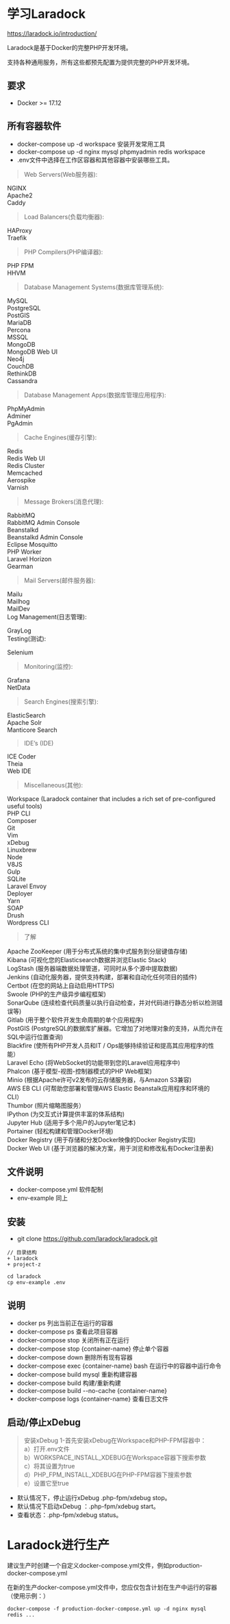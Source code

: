 # 学习Laradock  
https://laradock.io/introduction/

Laradock是基于Docker的完整PHP开发环境。

支持各种通用服务，所有这些都预先配置为提供完整的PHP开发环境。

## 要求

* Docker >= 17.12
  
## 所有容器软件  

* docker-compose up -d workspace 安装开发常用工具
* docker-compose up -d nginx mysql phpmyadmin redis workspace 
*  .env文件中选择在工作区容器和其他容器中安装哪些工具。
  
> Web Servers(Web服务器):  
  
NGINX    
Apache2    
Caddy    
> Load Balancers(负载均衡器):  
  
HAProxy    
Traefik    
> PHP Compilers(PHP编译器):  
  
PHP FPM    
HHVM    
> Database Management Systems(数据库管理系统):    
  
MySQL    
PostgreSQL    
PostGIS    
MariaDB    
Percona    
MSSQL    
MongoDB  
MongoDB Web UI  
Neo4j  
CouchDB  
RethinkDB  
Cassandra  
> Database Management Apps(数据库管理应用程序):  

PhpMyAdmin  
Adminer  
PgAdmin  
> Cache Engines(缓存引擎):  
  
Redis  
Redis Web UI  
Redis Cluster  
Memcached  
Aerospike  
Varnish  
> Message Brokers(消息代理):  
  
RabbitMQ  
RabbitMQ Admin Console  
Beanstalkd  
Beanstalkd Admin Console  
Eclipse Mosquitto  
PHP Worker  
Laravel Horizon  
Gearman  
> Mail Servers(邮件服务器):  
  
Mailu  
Mailhog  
MailDev  
Log Management(日志管理):  
  
GrayLog  
Testing(测试):  
  
Selenium  
> Monitoring(监控):  
  
Grafana  
NetData  
> Search Engines(搜索引擎):  
  
ElasticSearch  
Apache Solr  
Manticore Search  
> IDE’s (IDE)  
  
ICE Coder  
Theia  
Web IDE  
> Miscellaneous(其他):  
  
Workspace (Laradock container that includes a rich set of pre-configured useful tools)  
PHP CLI  
Composer  
Git  
Vim  
xDebug  
Linuxbrew  
Node  
V8JS  
Gulp  
SQLite  
Laravel Envoy  
Deployer  
Yarn  
SOAP  
Drush  
Wordpress CLI  

> 了解  

Apache ZooKeeper (用于分布式系统的集中式服务到分层键值存储)  
Kibana (可视化您的Elasticsearch数据并浏览Elastic Stack)  
LogStash (服务器端数据处理管道，可同时从多个源中提取数据)  
Jenkins (自动化服务器，提供支持构建，部署和自动化任何项目的插件)  
Certbot (在您的网站上自动启用HTTPS)  
Swoole (PHP的生产级异步编程框架)  
SonarQube (连续检查代码质量以执行自动检查，并对代码进行静态分析以检测错误等)  
Gitlab (用于整个软件开发生命周期的单个应用程序)  
PostGIS (PostgreSQL的数据库扩展器。它增加了对地理对象的支持，从而允许在SQL中运行位置查询)  
Blackfire (使所有PHP开发人员和IT / Ops能够持续验证和提高其应用程序的性能）  
Laravel Echo (将WebSocket的功能带到您的Laravel应用程序中)  
Phalcon (基于模型-视图-控制器模式的PHP Web框架)  
Minio (根据Apache许可v2发布的云存储服务器，与Amazon S3兼容)  
AWS EB CLI (可帮助您部署和管理AWS Elastic Beanstalk应用程序和环境的CLI）  
Thumbor (照片缩略图服务）  
IPython (为交互式计算提供丰富的体系结构)  
Jupyter Hub (适用于多个用户的Jupyter笔记本)  
Portainer (轻松构建和管理Docker环境)  
Docker Registry (用于存储和分发Docker映像的Docker Registry实现)  
Docker Web UI (基于浏览器的解决方案，用于浏览和修改私有Docker注册表)  

## 文件说明

* docker-compose.yml 软件配制
* env-example 同上

## 安装

* git clone https://github.com/laradock/laradock.git

```
// 目录结构
+ laradock
+ project-z
```

```
cd laradock
cp env-example .env
```

## 说明

* docker ps 列出当前正在运行的容器
* docker-compose ps 查看此项目容器
* docker-compose stop 关闭所有正在运行
* docker-compose stop {container-name} 停止单个容器
* docker-compose down 删除所有现有容器
* docker-compose exec {container-name} bash 在运行中的容器中运行命令
* docker-compose build mysql 重新构建容器
* docker-compose build  构建/重新构建
* docker-compose build --no-cache {container-name} 
* docker-compose logs {container-name} 查看日志文件

## 启动/停止xDebug

> 安装xDebug
1-首先安装xDebug在Workspace和PHP-FPM容器中：  
a）打开.env文件  
b）WORKSPACE_INSTALL_XDEBUG在Workspace容器下搜索参数  
c）将其设置为true  
d）PHP_FPM_INSTALL_XDEBUG在PHP-FPM容器下搜索参数  
e）设置它至true  
 
* 默认情况下，停止运行xDebug .php-fpm/xdebug stop。
* 默认情况下启动xDebug ：.php-fpm/xdebug start。
* 查看状态：.php-fpm/xdebug status。

# Laradock进行生产

建议生产时创建一个自定义docker-compose.yml文件，例如production-docker-compose.yml

在新的生产docker-compose.yml文件中，您应仅包含计划在生产中运行的容器（使用示例：）

```
docker-compose -f production-docker-compose.yml up -d nginx mysql redis ...
```